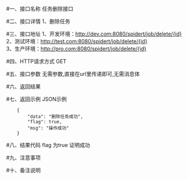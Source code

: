#一、接口名称
任务删除接口

#二、接口详情
1、删除任务

#三、接口地址
1、开发环境：http://dev.com:8080/spidert/job/delete/{id}  
2、测试环境：http://test.com:8080/spidert/job/delete/{id}  
3、生产环境：http://pro.com:8080/spidert/job/delete/{id}  

#四、HTTP请求方式
GET

#五、接口参数
无需参数,直接在url里传递即可,无需消息体


#六、返回结果


#七、返回示例
JSON示例  

  
        {
            "data": "删除任务成功",
            "flag": true,
            "msg": "操作成功"
        }

#八、结果代码
flag 为true 证明成功

#九、注意事项

#十、备注说明
